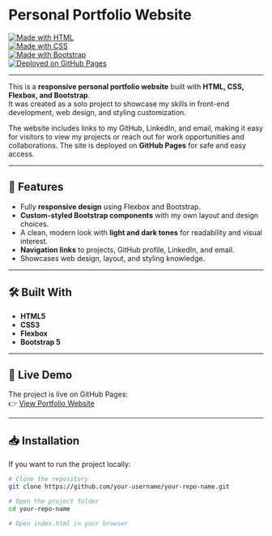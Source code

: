 # Personal Portfolio Website  

[![Made with HTML](https://img.shields.io/badge/HTML5-E34F26?logo=html5&logoColor=fff&style=flat)](https://developer.mozilla.org/en-US/docs/Web/Guide/HTML/HTML5)  
[![Made with CSS](https://img.shields.io/badge/CSS3-1572B6?logo=css3&logoColor=fff&style=flat)](https://developer.mozilla.org/en-US/docs/Web/CSS)  
[![Made with Bootstrap](https://img.shields.io/badge/Bootstrap-7952B3?logo=bootstrap&logoColor=fff&style=flat)](https://getbootstrap.com/)  
[![Deployed on GitHub Pages](https://img.shields.io/badge/GitHub%20Pages-222222?logo=github&style=flat)](https://your-username.github.io/your-repo-name)  

---

This is a **responsive personal portfolio website** built with **HTML, CSS, Flexbox, and Bootstrap**.  
It was created as a solo project to showcase my skills in front-end development, web design, and styling customization.  

The website includes links to my GitHub, LinkedIn, and email, making it easy for visitors to view my projects or reach out for work opportunities and collaborations. The site is deployed on **GitHub Pages** for safe and easy access.

---

## 🌟 Features
- Fully **responsive design** using Flexbox and Bootstrap.
- **Custom-styled Bootstrap components** with my own layout and design choices.
- A clean, modern look with **light and dark tones** for readability and visual interest.
- **Navigation links** to projects, GitHub profile, LinkedIn, and email.
- Showcases web design, layout, and styling knowledge.

---

## 🛠️ Built With
- **HTML5**
- **CSS3**
- **Flexbox**
- **Bootstrap 5**

---

## 🚀 Live Demo
The project is live on GitHub Pages:  
👉 [View Portfolio Website](https://siphonzama.github.io/personal-site)

---

## 📥 Installation
If you want to run the project locally:

```bash
# Clone the repository
git clone https://github.com/your-username/your-repo-name.git

# Open the project folder
cd your-repo-name

# Open index.html in your browser
